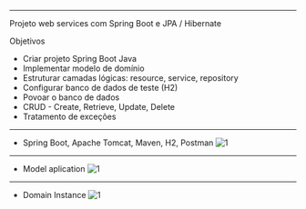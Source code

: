 ---------------------------------------------------------------
Projeto web services com Spring Boot e JPA / Hibernate 
 
Objetivos 
 * Criar projeto Spring Boot Java 
 * Implementar modelo de domínio 
 * Estruturar camadas lógicas: resource, service, repository 
 * Configurar banco de dados de teste (H2) 
 * Povoar o banco de dados 
 * CRUD - Create, Retrieve, Update, Delete 
 * Tratamento de exceções 
---------------------------------------------------------------
 * Spring Boot, Apache Tomcat, Maven, H2, Postman
![1](https://user-images.githubusercontent.com/29668363/145061589-38220f71-f8f8-4a71-b28e-604fa50eee63.PNG)
---------------------------------------------------------------
 * Model aplication
![1](https://user-images.githubusercontent.com/29668363/145062725-176b0bef-1cfa-456e-a220-563ed8001eb8.PNG)
---------------------------------------------------------------
 * Domain Instance
![1](https://user-images.githubusercontent.com/29668363/145063821-6d9430f0-8726-48d3-bc21-e8220ef7ded9.PNG)

